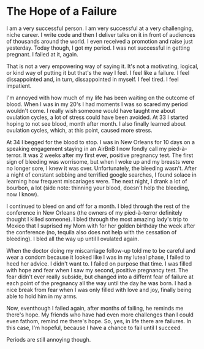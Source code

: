 # The Hope of a Failure

I am a very successful person. I am very successful at a very challenging, niche career. I write code and then I deliver talks on it in front of audiences of thousands around the world. I even received a promotion and raise just yesterday. Today though, I got my period. I was not successful in getting pregnant. I failed at it, again.

That is not a very empowering way of saying it. It's not a motivating, logical, or kind way of putting it but that's the way I feel. I feel like a failure. I feel dissappointed and, in turn, dissappointed in myself. I feel tired. I feel impatient.

I'm annoyed with how much of my life has been waiting on the outcome of blood. When I was in my 20's I had moments I was so scared my period wouldn't come. I really wish someone would have taught me about ovulation cycles, a lot of stress could have been avoided. At 33 I started hoping to not see blood, month after month. I also finally learned about ovulation cycles, which, at this point, caused more stress. 

At 34 I begged for the blood to stop. I was in New Orleans for 10 days on a speaking engagement staying in an AirBnB I now fondly call my pied-à-terror. It was 2 weeks after my first ever, positive pregnancy test. The first sign of bleeding was worrisome, but when I woke up and my breasts were no longer sore, I knew it was over. Unfortunately, the bleeding wasn't. After a night of constant sobbing and terrified google searches, I found solace in learning how frequent miscariages were. The next night, I drank a lot of bourbon, a lot (side note: thinning your blood, doesn't help the bleeding, now I know). 

I continued to bleed on and off for a month. I bled through the rest of the conference in New Orleans (the owners of my pied-à-terror definitely thought I killed someone). I bled through the most amazing lady's trip to Mexico that I suprised my Mom with for her golden birthday the week after the conference (no, tequila also does not help with the cessation of bleeding). I bled all the way up until I ovulated again.   

When the doctor doing my miscarriage follow-up told me to be careful and wear a condom because it looked like I was in my luteal phase, I failed to heed her advice. I didn't want to. I failed on purpose that time. I was filled with hope and fear when I saw my second, positive pregnancy test. The fear didn't ever really subside, but changed into a differnt fear of failure at each point of the pregnancy all the way until the day he was born. I had a nice break from fear when I was only filled with love and joy, finally being able to hold him in my arms.

Now, eventhough I failed again, after months of failing, he reminds me there's hope. My friends who have had even more challenges than I could even fathom, remind me there's hope. So, yes, in life there are failures. In this case, I'm hopeful, because I have a chance to fail until I succeed.

Periods are still annoying though. 
